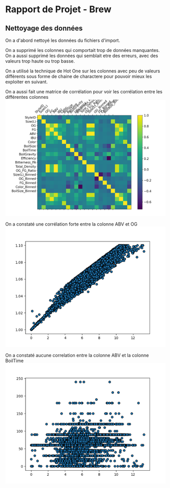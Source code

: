 # Rapport de Projet - Brew

## Nettoyage des données

On a d'abord nettoyé les données du fichiers d'import.

On a supprimé les colonnes qui comportait trop de données manquantes. On a aussi supprimé les données qui semblait etre des erreurs, avec des valeurs trop haute ou trop basse.

On a utilisé la technique de Hot One sur les colonnes avec peu de valeurs différents sous forme de chaine de charactere pour pouvoir mieux les exploiter en suivant.

On a aussi fait une matrice de corrélation pour voir les corrélation entre les différentes colonnes
![Matrice de correlation de nos données](./matrice_correlation.jpg)

On a constaté une corrélation forte entre la colonne ABV et OG
![Correlation ABV-OG](./ABV-OG.png)

On a constaté aucune correlation entre la colonne ABV et la colonne BoilTime
![](./ABV-BoilTime.png)
